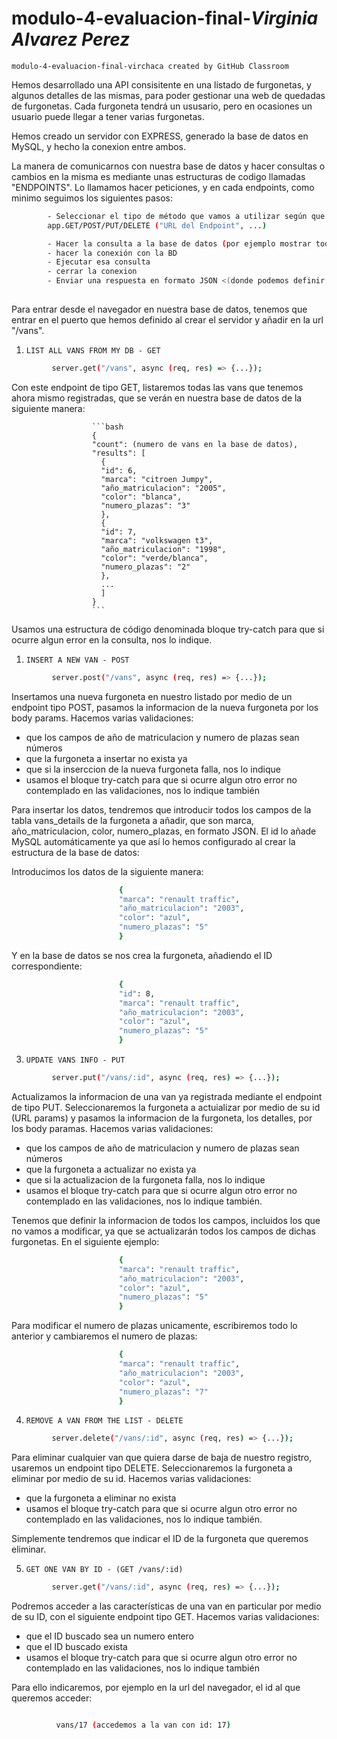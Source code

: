 # modulo-4-evaluacion-final-_Virginia Alvarez Perez_
    modulo-4-evaluacion-final-virchaca created by GitHub Classroom

Hemos desarrollado una API consisitente en una listado de furgonetas, y algunos detalles de las mismas, para poder gestionar una web de quedadas de furgonetas. Cada furgoneta tendrá un ususario, pero en ocasiones un usuario puede llegar a tener varias furgonetas.

Hemos creado un servidor con EXPRESS, generado la base de datos en MySQL, y hecho la conexion entre ambos.

La manera de comunicarnos con nuestra base de datos y hacer consultas o cambios en la misma es mediante unas estructuras de codigo llamadas "ENDPOINTS". Lo llamamos hacer peticiones, y en cada endpoints, como minimo seguimos los siguientes pasos:

```bash         
        - Seleccionar el tipo de método que vamos a utilizar según que peticion queramos hacer
        app.GET/POST/PUT/DELETE ("URL del Endpoint", ...)

        - Hacer la consulta a la base de datos (por ejemplo mostrar todos los elementos)
        - hacer la conexión con la BD
        - Ejecutar esa consulta
        - cerrar la conexion
        - Enviar una respuesta en formato JSON <(donde podemos definir informacion que queramos recibir internamente)
      
```

Para entrar desde el navegador en nuestra base de datos, tenemos que entrar en el puerto que hemos definido al crear el servidor y añadir en la url "/vans".


1. `LIST ALL VANS FROM MY DB - GET `

```bash         
         server.get("/vans", async (req, res) => {...});
```

Con este endpoint de tipo GET, listaremos todas las vans que tenemos ahora mismo registradas, que se verán en nuestra base de datos de la siguiente manera:


                      ```bash         
                      {
                      "count": (numero de vans en la base de datos),
                      "results": [
                        {
                        "id": 6,
                        "marca": "citroen Jumpy",
                        "año_matriculacion": "2005",
                        "color": "blanca",
                        "numero_plazas": "3"
                        },
                        {
                        "id": 7,
                        "marca": "volkswagen t3",
                        "año_matriculacion": "1998",
                        "color": "verde/blanca",
                        "numero_plazas": "2"
                        },
                        ...
                        ]
                      }
                      ```

 Usamos una estructura de código denominada bloque try-catch para que si ocurre algun error en la consulta, nos lo indique.


1. `INSERT A NEW VAN - POST `

```bash         
         server.post("/vans", async (req, res) => {...});
```

Insertamos una nueva furgoneta en nuestro listado por medio de un endpoint tipo POST, pasamos la informacion de la nueva furgoneta por los body params. Hacemos varias validaciones: 
- que los campos de año de matriculacion y numero de plazas sean números
- que la furgoneta a insertar no exista ya
- que si la inserccion de la nueva furgoneta falla, nos lo indique
- usamos el bloque try-catch para que si ocurre algun otro error no contemplado en las validaciones, nos lo indique también

Para insertar los datos, tendremos que introducir todos los campos de la tabla vans_details de la furgoneta a añadir, que son marca, año_matriculacion, color, numero_plazas, en formato JSON.
El id lo añade MySQL automáticamente ya que así lo hemos configurado al crear la estructura de la base de datos:

Introducimos los datos de la siguiente manera:
```bash
                        {
                        "marca": "renault traffic",
                        "año_matriculacion": "2003",
                        "color": "azul",
                        "numero_plazas": "5"
                        }
```
Y en la base de datos se nos crea la furgoneta, añadiendo el ID correspondiente:

```bash
                        {                          
                        "id": 8,
                        "marca": "renault traffic",
                        "año_matriculacion": "2003",
                        "color": "azul",
                        "numero_plazas": "5"
                        }
```


3. `UPDATE VANS INFO - PUT `

```bash         
         server.put("/vans/:id", async (req, res) => {...});
```

Actualizamos la informacion de una van ya registrada mediante el endpoint de tipo PUT. Seleccionaremos la furgoneta a actuializar por medio de su id (URL params) y pasamos la informacion de la furgoneta, los detalles, por los body paramas. Hacemos varias validaciones: 
- que los campos de año de matriculacion y numero de plazas sean números
- que la furgoneta a actualizar no exista ya
- que si la actualizacion de la furgoneta falla, nos lo indique
- usamos el bloque try-catch para que si ocurre algun otro error no contemplado en las validaciones, nos lo indique también.

Tenemos que definir la informacion de todos los campos, incluidos los que no vamos a modificar, ya que se actualizarán todos los campos de dichas furgonetas. En el siguiente ejemplo:

```bash
                        {
                        "marca": "renault traffic",
                        "año_matriculacion": "2003",
                        "color": "azul",
                        "numero_plazas": "5"
                        }
```

Para modificar el numero de plazas unicamente, escribiremos todo lo anterior y cambiaremos el numero de plazas:

```bash
                        {
                        "marca": "renault traffic",
                        "año_matriculacion": "2003",
                        "color": "azul",
                        "numero_plazas": "7"
                        }
```




4. `REMOVE A VAN FROM THE LIST - DELETE`

```bash         
         server.delete("/vans/:id", async (req, res) => {...});
```

Para eliminar cualquier van que quiera darse de baja de nuestro registro, usaremos un endpoint tipo DELETE. Seleccionaremos la furgoneta a eliminar por medio de su id. Hacemos varias validaciones: 
- que la furgoneta a eliminar no exista
- usamos el bloque try-catch para que si ocurre algun otro error no contemplado en las validaciones, nos lo indique también.

Simplemente tendremos que indicar el ID de la furgoneta que queremos eliminar. 



5. `GET ONE VAN BY ID - (GET /vans/:id)`

```bash         
         server.get("/vans/:id", async (req, res) => {...});
```

Podremos acceder a las características de una van en particular por medio de su ID, con el siguiente endpoint tipo GET. Hacemos varias validaciones: 
- que el ID buscado sea un numero entero
- que el ID buscado exista
- usamos el bloque try-catch para que si ocurre algun otro error no contemplado en las validaciones, nos lo indique también

Para ello indicaremos, por ejemplo en la url del navegador, el id al que queremos acceder:

```bash         

          vans/17 (accedemos a la van con id: 17)
  
```



